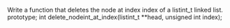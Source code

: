 Write a function that deletes the node at index index of a listint_t linked list. prototype; int delete_nodeint_at_index(listint_t **head, unsigned int index);
